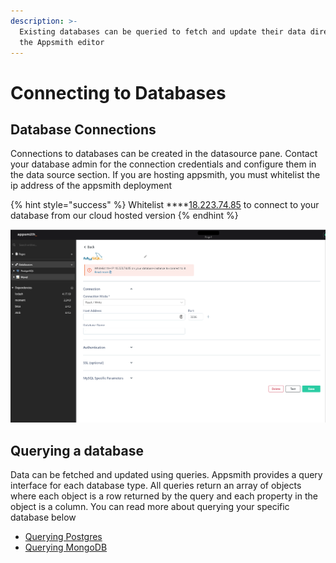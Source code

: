 ```yaml
---
description: >-
  Existing databases can be queried to fetch and update their data directly from
  the Appsmith editor
---
```


# Connecting to Databases

## Database Connections

Connections to databases can be created in the datasource pane. Contact your database admin for the connection credentials and configure them in the data source section. If you are hosting appsmith, you must whitelist the ip address of the appsmith deployment

{% hint style="success" %}
Whitelist ****[18.223.74.85](https://us-east-2.console.aws.amazon.com/ec2/v2/home?region=us-east-2#ElasticIpDetails:PublicIp=18.223.74.85) to connect to your database from our cloud hosted version
{% endhint %}

![Click to expand](../../.gitbook/assets/datasource-connection.png)

## Querying a database

Data can be fetched and updated using queries. Appsmith provides a query interface for each database type. All queries return an array of objects where each object is a row returned by the query and each property in the object is a column. You can read more about querying your specific database below

* [Querying Postgres](querying-postgres.md)
* [Querying MongoDB](querying-mongodb/)

